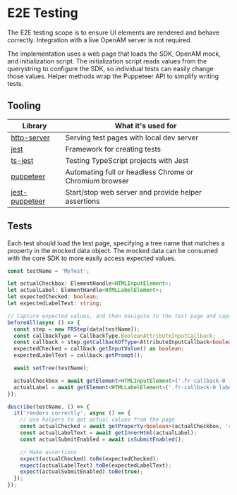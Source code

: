 # E2E Testing

The E2E testing scope is to ensure UI elements are rendered and behave correctly. Integration with a live OpenAM server is not required.

The implementation uses a web page that loads the SDK, OpenAM mock, and initialization script. The initialization script reads values from the querystring to configure the SDK, so individual tests can easily change those values. Helper methods wrap the Puppeteer API to simplify writing tests.

## Tooling

| Library             | What it's used for                                     |
| ------------------- | ------------------------------------------------------ |
| [http-server][1]    | Serving test pages with local dev server               |
| [jest][2]           | Framework for creating tests                           |
| [ts-jest][5]        | Testing TypeScript projects with Jest                  |
| [puppeteer][3]      | Automating full or headless Chrome or Chromium browser |
| [jest-puppeteer][4] | Start/stop web server and provide helper assertions    |

## Tests

Each test should load the test page, specifying a tree name that matches a property in the mocked data object. The mocked data can be consumed with the core SDK to more easily access expected values.

```ts
const testName = 'MyTest';

let actualCheckbox: ElementHandle<HTMLInputElement>;
let actualLabel: ElementHandle<HTMLLabelElement>;
let expectedChecked: boolean;
let expectedLabelText: string;

// Capture expected values, and then navigate to the test page and capture element references
beforeAll(async () => {
  const step = new FRStep(data[testName]);
  const callbackType = CallbackType.BooleanAttributeInputCallback;
  const callback = step.getCallbackOfType<AttributeInputCallback<boolean>>(callbackType);
  expectedChecked = callback.getInputValue() as boolean;
  expectedLabelText = callback.getPrompt();

  await setTree(testName);

  actualCheckbox = await getElement<HTMLInputElement>('.fr-callback-0 input[type=checkbox]');
  actualLabel = await getElement<HTMLLabelElement>('.fr-callback-0 label');
});

describe(testName, () => {
  it('renders correctly', async () => {
    // Use helpers to get actual values from the page
    const actualChecked = await getProperty<boolean>(actualCheckbox, 'checked');
    const actualLabelText = await getInnerHtml(actualLabel);
    const actualSubmitEnabled = await isSubmitEnabled();

    // Make assertions
    expect(actualChecked).toBe(expectedChecked);
    expect(actualLabelText).toBe(expectedLabelText);
    expect(actualSubmitEnabled).toBe(true);
  });
});
```

[1]: https://github.com/http-party/http-server
[2]: https://github.com/facebook/jest
[3]: https://github.com/puppeteer/puppeteer
[4]: https://github.com/smooth-code/jest-puppeteer
[5]: https://github.com/kulshekhar/ts-jest
